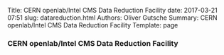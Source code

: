 Title: CERN openlab/Intel CMS Data Reduction Facility 
date: 2017-03-21 07:51
slug: datareduction.html
Authors: Oliver Gutsche
Summary: CERN openlab/Intel CMS Data Reduction Facility 
Template: page

### CERN openlab/Intel CMS Data Reduction Facility

